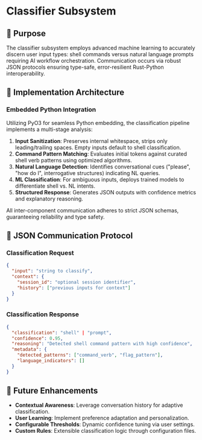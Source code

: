 # Classifier Subsystem

## 🎯 Purpose

The classifier subsystem employs advanced machine learning to accurately discern user input types: shell commands versus natural language prompts requiring AI workflow orchestration. Communication occurs via robust JSON protocols ensuring type-safe, error-resilient Rust-Python interoperability.

## 🧠 Implementation Architecture

### Embedded Python Integration
Utilizing PyO3 for seamless Python embedding, the classification pipeline implements a multi-stage analysis:

1. **Input Sanitization**: Preserves internal whitespace, strips only leading/trailing spaces. Empty inputs default to shell classification.
2. **Command Pattern Matching**: Evaluates initial tokens against curated shell verb patterns using optimized algorithms.
3. **Natural Language Detection**: Identifies conversational cues ("please", "how do I", interrogative structures) indicating NL queries.
4. **ML Classification**: For ambiguous inputs, deploys trained models to differentiate shell vs. NL intents.
5. **Structured Response**: Generates JSON outputs with confidence metrics and explanatory reasoning.

All inter-component communication adheres to strict JSON schemas, guaranteeing reliability and type safety.

## 📡 JSON Communication Protocol

### Classification Request
```json
{
  "input": "string to classify",
  "context": {
    "session_id": "optional session identifier",
    "history": ["previous inputs for context"]
  }
}
```

### Classification Response
```json
{
  "classification": "shell" | "prompt",
  "confidence": 0.95,
  "reasoning": "Detected shell command pattern with high confidence",
  "metadata": {
    "detected_patterns": ["command_verb", "flag_pattern"],
    "language_indicators": []
  }
}
```

## 🚀 Future Enhancements

- **Contextual Awareness**: Leverage conversation history for adaptive classification.
- **User Learning**: Implement preference adaptation and personalization.
- **Configurable Thresholds**: Dynamic confidence tuning via user settings.
- **Custom Rules**: Extensible classification logic through configuration files.
